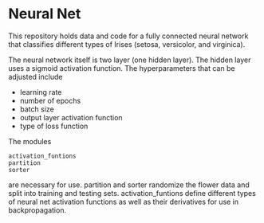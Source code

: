 # Neural Net

This repository holds data and code for a fully connected neural network that classifies different types of Irises (setosa, versicolor, and virginica).

The neural network itself is two layer (one hidden layer). The hidden layer uses a sigmoid activation function. The hyperparameters that can be adjusted include
- learning rate
- number of epochs
- batch size
- output layer activation function
- type of loss function


The modules

    activation_funtions
    partition
    sorter
are necessary for use. partition and sorter randomize the flower data and split into training and testing sets. activation_funtions define different types of neural net activation functions as well as their derivatives for use in backpropagation.

